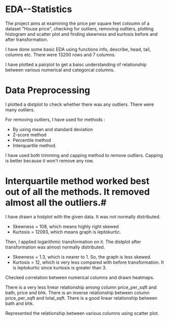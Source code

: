 # EDA--Statistics

The project aims at examining the price per square feet coloumn of a dataset "House price", checking for outliers, removing outliers, plotting histogram and scatter plot and finding skewness and kurtosis before and after transformation.

I have done some basic EDA using functions info, describe, head, tail, columns etc.
There were 13200 rows and 7 columns.

I have plotted a pairplot to get a baisc understanding of relationship between various numerical and categorcal columns.

# Data Preprocessing

I plotted a distplot to check whether there was any outliers. There were many outliers.

For removing outliers, I have used for methods :
* By using mean and standard deviation
* Z-score method
* Percentile method
* Interquartile method.

I have used both trimming and capping method to remove outliers. Capping is better because it won't remove any row.

# Interquartile method worked best out of all the methods. It removed almost all the outliers.#

I have drawn a histplot with the given data. It was not normally distributed. 
* Skewness = 108, which means highly right skewed
* Kurtosis = 12093, which means graph is leptokurtic.

Then, I applied logarithmic transformation on it. The distplot after transformation was almost normally distributed.
* Skewness = 1.3, which is nearer to 1. So, the graph is less skewed.
* Kurtosis = 12, which is very less compared with before transformation. It is leptokurtic since kurtosis is greater than 3.

Checked correlation between numerical columns and drawn heatmaps.

There is a very less linear relationship among column price_per_sqft and bath, price and bhk.
There is an inverse relationship between column price_per_sqft and total_sqft.
There is a good linear relationship between bath and bhk.

Represented the relationship between various columns using scatter plot.

  

